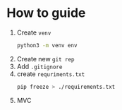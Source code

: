# How to guide

1. Create `venv`
    ```bash
    python3 -m venv env
    ```
1. Create new `git rep`
1. Add `.gitignore`
1. create `requriments.txt` 
    ```bash
    pip freeze > ./requirements.txt
    ```
1. MVC